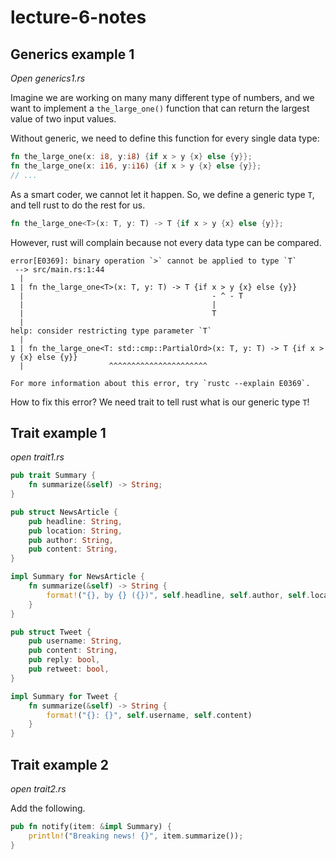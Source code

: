 # lecture-6-notes

## Generics example 1

*Open generics1.rs*

Imagine we are working on many many different type of numbers, and we want to implement a `the_large_one()` function that can return the largest value of two input values.

Without generic, we need to define this function for every single data type:

```rust
fn the_large_one(x: i8, y:i8) {if x > y {x} else {y}};
fn the_large_one(x: i16, y:i16) {if x > y {x} else {y}};
// ...
```

As a smart coder, we cannot let it happen. So, we define a generic type `T`, and tell rust to do the rest for us.

```rust
fn the_large_one<T>(x: T, y: T) -> T {if x > y {x} else {y}};

```

However, rust will complain because not every data type can be compared. 

```
error[E0369]: binary operation `>` cannot be applied to type `T`
 --> src/main.rs:1:44
  |
1 | fn the_large_one<T>(x: T, y: T) -> T {if x > y {x} else {y}}
  |                                          - ^ - T
  |                                          |
  |                                          T
  |
help: consider restricting type parameter `T`
  |
1 | fn the_large_one<T: std::cmp::PartialOrd>(x: T, y: T) -> T {if x > y {x} else {y}}
  |                   ^^^^^^^^^^^^^^^^^^^^^^

For more information about this error, try `rustc --explain E0369`.
```

How to fix this error? We need trait to tell rust what is our generic type `T`!

## Trait example 1

*open trait1.rs*

```rust
pub trait Summary {
    fn summarize(&self) -> String;
}

pub struct NewsArticle {
    pub headline: String,
    pub location: String,
    pub author: String,
    pub content: String,
}

impl Summary for NewsArticle {
    fn summarize(&self) -> String {
        format!("{}, by {} ({})", self.headline, self.author, self.location)
    }
}

pub struct Tweet {
    pub username: String,
    pub content: String,
    pub reply: bool,
    pub retweet: bool,
}

impl Summary for Tweet {
    fn summarize(&self) -> String {
        format!("{}: {}", self.username, self.content)
    }
}

```

## Trait example 2

*open trait2.rs*

Add the following.

```rust
pub fn notify(item: &impl Summary) {
    println!("Breaking news! {}", item.summarize());
}
```
